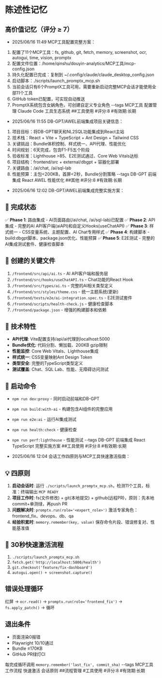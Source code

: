 # 陈述性记忆

## 高价值记忆（评分 ≥ 7）

- 2025/06/16 11:49 MCP工具配置完整方案：
1. 配置了11个MCP工具：fs, github, git, fetch, memory, screenshot, ocr, autogui, time, vision, promptx
2. 配置文件位置：/home/qinshu/douyin-analytics/MCP工具/mcp-config.json
3. 持久化配置已完成：复制到 ~/.config/claude/claude_desktop_config.json
4. 启动脚本：./scripts/launch_promptx_mcp.sh
5. 当前会话只有6个PromptX工具可用，需要重新启动完整MCP会话才能使用全部11个工具
6. GitHub token已配置，可实现自动推送
7. PromptX系统包含女娲角色，可创建自定义专业角色 --tags MCP工具 配置管理 Claude Code 工具生态系统 ##工具使用 #评分:8 #有效期:长期



- 2025/06/16 11:55 DB-GPT/AWEL前端集成项目关键信息：
1. 项目目标：将DB-GPT聊天和NL2SQL功能集成到React主站
2. 技术栈：React + Vite + TypeScript + Ant Design + Tailwind CSS
3. 关键挑战：Bundle体积控制、样式统一、API代理、性能优化
4. 时间规划：6天完成，包含F1-F5五个阶段
5. 验收标准：Lighthouse >85、E2E测试通过、Core Web Vitals达标
6. 项目结构：frontend/src + external/dbgpt + 容器化部署
7. 关键路由：/ai/chat, /ai/sql-lab
8. 性能预算：主包<200KB，首屏<2秒，Bundle分割策略 --tags DB-GPT 前端集成 React AWEL 性能优化 ##其他 #评分:8 #有效期:长期

- 2025/06/16 12:02 DB-GPT/AWEL前端集成完整实施方案：

## 🎯 完成状态
✅ **Phase 1**: 路由集成 - AI页面路由(/ai/chat, /ai/sql-lab)已配置
✅ **Phase 2**: API集成 - 完整的AI API客户端(aiAPI)和自定义Hooks(useChatAPI)
✅ **Phase 3**: 样式统一 - CSS变量系统、主题配置、AI Chat专用样式
✅ **Phase 4**: 构建脚本 - build:dbgpt脚本、package.json优化、性能预算
✅ **Phase 5**: E2E测试 - 完整的AI集成测试套件、健康检查脚本

## 📁 创建的关键文件
1. `/frontend/src/api/ai.ts` - AI API客户端和服务层
2. `/frontend/src/hooks/useChatAPI.ts` - Chat功能的React Hook
3. `/frontend/src/types/ai.ts` - 完整的AI相关类型定义
4. `/frontend/src/styles/theme.css` - 统一主题系统(更新)
5. `/frontend/tests/e2e/ai-integration.spec.ts` - E2E测试套件
6. `/frontend/scripts/health-check.js` - 健康检查脚本
7. `/frontend/package.json` - 增强的构建脚本和依赖

## 🔧 技术特性
- **API代理**: Vite配置支持/api/ai代理到localhost:5000
- **Bundle优化**: 代码分割、懒加载、200KB gzip限制
- **性能监控**: Core Web Vitals、Lighthouse集成
- **样式统一**: CSS变量映射Ant Design Token
- **类型安全**: 完整的TypeScript类型定义
- **测试覆盖**: Chat、SQL Lab、性能、无障碍访问测试

## 🚀 启动命令
- `npm run dev:proxy` - 同时启动前端和DB-GPT
- `npm run build:with-ai` - 构建包含AI组件的完整应用
- `npm run e2e:ai` - 运行AI集成测试
- `npm run health:check` - 健康检查
- `npm run perf:lighthouse` - 性能测试 --tags DB-GPT 前端集成 React TypeScript 完整实施方案 ##工具使用 #评分:8 #有效期:长期

- 2025/06/16 12:04 会话工作四原则与MCP工具快速激活指南：

## 💡 四原则
1. **启动会话时**: 运行 `./scripts/launch_promptx_mcp.sh`，检测11个工具，标准：终端输出 `MCP READY`
2. **项目工作时**: fs(文件修改) + git(本地提交) + github(远程PR)，原则：先本地commit+单测绿，再push PR  
3. **问题解决时**: `promptx.run(role='<expert_role>')` 激活专家角色：frontend_fix、devops、db、qa
4. **经验积累时**: `memory.remember(key, value)` 保存命令片段、错误修复对、性能基准值

## 🚀 30秒快速激活流程
1. `./scripts/launch_promptx_mcp.sh`
2. `fetch.get('http://localhost:5000/health')`  
3. `git.checkout('feature/fix-dashboard')`
4. `autogui.open() + screenshot.capture()`

## 错误处理循环
红屏 → `ocr.read()` → `promptx.run(role='frontend_fix')` → `fs.apply_patch()` → 循环

## 退出条件
- 页面渲染0报错
- Playwright 10/10通过  
- Bundle ≤170KB
- GitHub PR绿灯CI

每完成循环调用 `memory.remember('last_fix', commit_sha)` --tags MCP工具 工作流程 快速激活 会话原则 ##流程管理 #工具使用 #评分:8 #有效期:长期